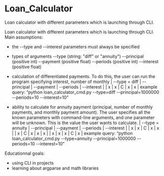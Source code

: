 # Loan_Calculator
Loan calculator with different parameters which is launching through CLI.

Loan calculator with different parameters which is launching through CLI.
Main assumptions:
- the --type and --interest parameters must always be specified
- types of arguments
--type (string: "diff" or "annuity")
--principal (positive int)
--payment (positive float)
--periods (positive int)
--interest (positive float)

- calculation of differentiated payments. To do this, the user can run the program specifying interest, number of    monthly
	|  --type = diff  |  --principal  |  --payment  |  --periods  |  --interest  |
	|  x |  x  |  C  |  x  |  x  |
    example query:  “python loan_calculator_cmd.py --type=diff --principal=1000000 --periods=10 --interest=10”
- ability to calculate for annuity payment (principal, number of monthly payments, and monthly payment amount). The user specifies all the known parameters with command-line arguments, and one parameter will be unknown. This is the value the user wants to calculate.
  |  --type = annuity  |  --principal  |  --payment  |  --periods  |  --interest  |
  |  x |  x  |  C  |  x  |  x  |
  |  x |  C  |  x |  x  |  x  |
  |  x |  x  |  x  |  C  |  x  |
    example query:  “python loan_calculator_cmd.py --type=annuity --principal=1000000 --periods=10 --interest=10”


Educationnal goals:
- using CLI in projects
- learning about argparse and math libraries


	

	


